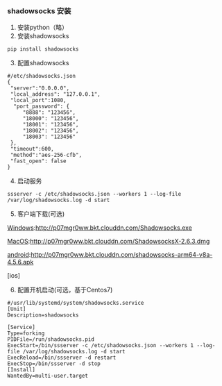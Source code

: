 ### shadowsocks 安装
1. 安装python（略）
2. 安装shadowsocks
```
pip install shadowsocks
```
3. 配置shadowsocks
```
#/etc/shadowsocks.json
{
 "server":"0.0.0.0",
 "local_address": "127.0.0.1",
 "local_port":1080,
  "port_password": {
     "8888": "123456",
     "18000": "123456",
     "18001": "123456",
     "18002": "123456",
     "18003": "123456"
 },
 "timeout":600,
 "method":"aes-256-cfb",
 "fast_open": false
}
```
4. 启动服务
```
ssserver -c /etc/shadowsocks.json --workers 1 --log-file /var/log/shadowsocks.log -d start
```
5. 客户端下载(可选)

[Windows](http://p07mgr0ww.bkt.clouddn.com/Shadowsocks.exe):http://p07mgr0ww.bkt.clouddn.com/Shadowsocks.exe

[MacOS](http://p07mgr0ww.bkt.clouddn.com/ShadowsocksX-2.6.3.dmg):http://p07mgr0ww.bkt.clouddn.com/ShadowsocksX-2.6.3.dmg

[android](https://github.com/shadowsocks/shadowsocks-android/releases):http://p07mgr0ww.bkt.clouddn.com/shadowsocks-arm64-v8a-4.5.6.apk

[ios]

6. 配置开机启动(可选，基于Centos7)
```
#/usr/lib/systemd/system/shadowsocks.service
[Unit]
Description=shadowsocks

[Service]
Type=forking
PIDFile=/run/shadowsocks.pid
ExecStart=/bin/ssserver -c /etc/shadowsocks.json --workers 1 --log-file /var/log/shadowsocks.log -d start
ExecReload=/bin/ssserver -d restart
ExecStop=/bin/ssserver -d stop
[Install]
WantedBy=multi-user.target
```
